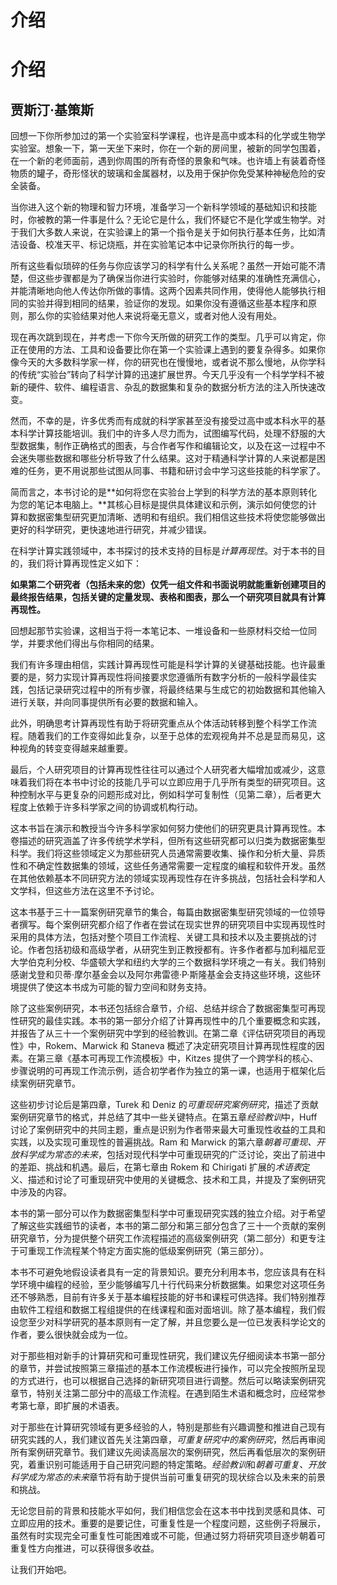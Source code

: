 # 介绍

# 介绍

## 贾斯汀·基策斯

回想一下你所参加过的第一个实验室科学课程，也许是高中或本科的化学或生物学实验室。想象一下，第一天坐下来时，你在一个新的房间里，被新的同学包围着，在一个新的老师面前，遇到你周围的所有奇怪的景象和气味。也许墙上有装着奇怪物质的罐子，奇形怪状的玻璃和金属器材，以及用于保护你免受某种神秘危险的安全装备。

当你进入这个新的物理和智力环境，准备学习一个新科学领域的基础知识和技能时，你被教的第一件事是什么？无论它是什么，我们怀疑它不是化学或生物学。对于我们大多数人来说，在实验课上的第一个指令是关于如何执行基本任务，比如清洁设备、校准天平、标记烧瓶，并在实验笔记本中记录你所执行的每一步。

所有这些看似琐碎的任务与你应该学习的科学有什么关系呢？虽然一开始可能不清楚，但这些步骤都是为了确保当你进行实验时，你能够对结果的准确性充满信心，并能清晰地向他人传达你所做的事情。这两个因素共同作用，使得他人能够执行相同的实验并得到相同的结果，验证你的发现。如果你没有遵循这些基本程序和原则，那么你的实验结果对他人来说将毫无意义，或者对他人没有用处。

现在再次跳到现在，并考虑一下你今天所做的研究工作的类型。几乎可以肯定，你正在使用的方法、工具和设备要比你在第一个实验课上遇到的要复杂得多。如果你像今天的大多数科学家一样，你的研究也在慢慢地，或者说不那么慢地，从你学科的传统“实验台”转向了科学计算的迅速扩展世界。今天几乎没有一个科学学科不被新的硬件、软件、编程语言、杂乱的数据集和复杂的数据分析方法的注入所快速改变。

然而，不幸的是，许多优秀而有成就的科学家甚至没有接受过高中或本科水平的基本科学计算技能培训。我们中的许多人尽力而为，试图编写代码，处理不舒服的大型数据集，制作正确格式的图表，与合作者写作和编辑论文，以及在这一过程中不会迷失哪些数据和哪些分析导致了什么结果。这对于精通科学计算的人来说都是困难的任务，更不用说那些试图从同事、书籍和研讨会中学习这些技能的科学家了。

简而言之，本书讨论的是**如何将您在实验台上学到的科学方法的基本原则转化为您的笔记本电脑上。**其核心目标是提供具体建议和示例，演示如何使您的计算和数据密集型研究更加清晰、透明和有组织。我们相信这些技术将使您能够做出更好的科学研究，更快速地进行研究，并减少错误。

在科学计算实践领域中，本书探讨的技术支持的目标是*计算再现性*。对于本书的目的，我们将计算再现性定义如下：

**如果第二个研究者（包括未来的您）仅凭一组文件和书面说明就能重新创建项目的最终报告结果，包括关键的定量发现、表格和图表，那么一个研究项目就具有计算再现性。**

回想起那节实验课，这相当于将一本笔记本、一堆设备和一些原材料交给一位同学，并要求他们得出与你相同的结果。

我们有许多理由相信，实践计算再现性可能是科学计算的关键基础技能。也许最重要的是，努力实现计算再现性将间接要求您遵循所有数字分析的一般科学最佳实践，包括记录研究过程中的所有步骤，将最终结果与生成它的初始数据和其他输入进行关联，并向同事提供所有必要的数据和输入。

此外，明确思考计算再现性有助于将研究重点从个体活动转移到整个科学工作流程。随着我们的工作变得如此复杂，以至于总体的宏观视角并不总是显而易见，这种视角的转变变得越来越重要。

最后，个人研究项目的计算再现性往往可以通过个人研究者大幅增加或减少，这意味着我们将在本书中讨论的技能几乎可以立即应用于几乎所有类型的研究项目。这种控制水平与更复杂的问题形成对比，例如科学可复制性（见第二章），后者更大程度上依赖于许多科学家之间的协调或机构行动。

这本书旨在演示和教授当今许多科学家如何努力使他们的研究更具计算再现性。本卷描述的研究涵盖了许多传统学术学科，但所有这些研究都可以归类为数据密集型科学。我们将这些领域定义为那些研究人员通常需要收集、操作和分析大量、异质性和不确定性数据集的领域，这些任务通常需要一定程度的编程和软件开发。虽然在其他依赖基本不同研究方法的领域实现再现性存在许多挑战，包括社会科学和人文学科，但这些方法在这里不予讨论。

这本书基于三十一篇案例研究章节的集合，每篇由数据密集型研究领域的一位领导者撰写。每个案例研究都介绍了作者在尝试在现实世界的研究项目中实现再现性时采用的具体方法，包括对整个项目工作流程、关键工具和技术以及主要挑战的讨论。作者包括初级和高级学者，从研究生到正教授都有。许多作者都与加利福尼亚大学伯克利分校、华盛顿大学和纽约大学的三个数据科学环境之一有关。我们特别感谢戈登和贝蒂·摩尔基金会以及阿尔弗雷德·P·斯隆基金会支持这些环境，这些环境提供了使这本书成为可能的智力空间和财务支持。

除了这些案例研究，本书还包括综合章节，介绍、总结并综合了数据密集型可再现性研究的最佳实践。本书的第一部分介绍了计算再现性中的几个重要概念和实践，并报告了从三十一个案例研究中学到的经验教训。在第二章《评估研究项目的再现性》中，Rokem、Marwick 和 Staneva 概述了决定研究项目计算再现性程度的因素。在第三章《基本可再现工作流模板》中，Kitzes 提供了一个跨学科的核心、步骤说明的可再现工作流示例，适合初学者作为独立的第一课，也适用于框架化后续案例研究章节。

这些初步讨论后是第四章，Turek 和 Deniz 的*可重现研究案例研究*，描述了贡献案例研究章节的格式，并总结了其中一些关键特点。在第五章*经验教训*中，Huff 讨论了案例研究中的共同主题，重点是识别为作者带来最大可重现性收益的工具和实践，以及实现可重现性的普遍挑战。Ram 和 Marwick 的第六章*朝着可重现、开放科学成为常态的未来*，包括对现代科学中可重现研究的广泛讨论，突出了前进中的差距、挑战和机遇。最后，在第七章由 Rokem 和 Chirigati 扩展的*术语表*定义、描述和讨论了可重现研究中使用的关键概念、技术和工具，并提及了案例研究中涉及的内容。

本书的第一部分可以作为数据密集型科学中可重现研究实践的独立介绍。对于希望了解这些实践细节的读者，本书的第二部分和第三部分包含了三十一个贡献的案例研究章节，分为提供整个研究工作流程描述的高级案例研究（第二部分）和更专注于可重现工作流程某个特定方面实施的低级案例研究（第三部分）。

本书不可避免地假设读者具有一定的背景知识。要充分利用本书，您应该具有在科学环境中编程的经验，至少能够编写几十行代码来分析数据集。如果您对这项任务还不够熟悉，目前有许多关于基本编程技能的好书和课程可供选择。我们特别推荐由软件工程组和数据工程组提供的在线课程和面对面培训。除了基本编程，我们假设您至少对科学研究的基本原则有一定了解，并且您要么是一位已发表科学论文的作者，要么很快就会成为一位。

对于那些相对新手的计算研究和可重现性研究，我们建议先仔细阅读本书第一部分的章节，并尝试按照第三章描述的基本工作流模板进行操作，可以完全按照所呈现的方式进行，也可以根据自己选择的新研究项目进行调整。然后可以略读案例研究章节，特别关注第二部分中的高级工作流程。在遇到陌生术语和概念时，应经常参考第七章，即扩展的术语表。

对于那些在计算研究领域有更多经验的人，特别是那些有兴趣调整和推进自己现有研究实践的人，我们建议首先关注第四章，*可重复研究中的案例研究*，然后再审阅所有案例研究章节。我们建议先阅读高层次的案例研究，然后再看低层次的案例研究，着重识别可能适用于自己研究问题的特定策略。*经验教训*和*朝着可重复、开放科学成为常态的未来*章节将有助于提供当前可重复研究的现状综合以及未来的前景和挑战。

无论您目前的背景和技能水平如何，我们相信您会在这本书中找到灵感和具体、可立即应用的技术。重要的是要记住，可重复性是一个程度问题，这些例子将展示，虽然有时实现完全可重复性可能困难或不可能，但通过努力将研究项目逐步朝着可重复性方向推进，可以获得很多收益。

让我们开始吧。
